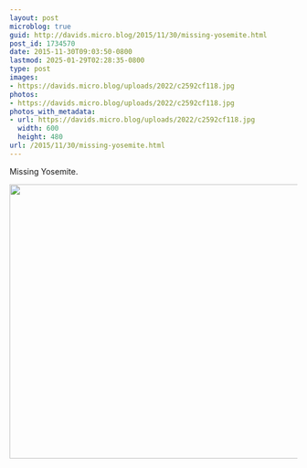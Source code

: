 ```yaml
---
layout: post
microblog: true
guid: http://davids.micro.blog/2015/11/30/missing-yosemite.html
post_id: 1734570
date: 2015-11-30T09:03:50-0800
lastmod: 2025-01-29T02:28:35-0800
type: post
images:
- https://davids.micro.blog/uploads/2022/c2592cf118.jpg
photos:
- https://davids.micro.blog/uploads/2022/c2592cf118.jpg
photos_with_metadata:
- url: https://davids.micro.blog/uploads/2022/c2592cf118.jpg
  width: 600
  height: 480
url: /2015/11/30/missing-yosemite.html
---
```

Missing Yosemite.

<img src="/uploads/2022/c2592cf118.jpg" width="600" height="480" alt="">

